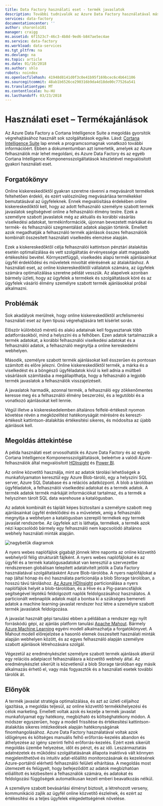 ```yaml
---
title: Data Factory használati eset - termék javaslatok
description: További tudnivalók az Azure Data Factory használatával más szolgáltatásokkal együtt használati eset.
services: data-factory
documentationcenter: ''
author: sharonlo101
manager: craigg
ms.assetid: 6f1523c7-46c3-4b8d-9ed6-b847ae5ec4ae
ms.service: data-factory
ms.workload: data-services
ms.tgt_pltfrm: na
ms.devlang: na
ms.topic: article
ms.date: 01/10/2018
ms.author: shlo
robots: noindex
ms.openlocfilehash: 41948d8141d0f3c0e41b95f169bcec6c4b641106
ms.sourcegitcommit: 48ab1b6526ce290316b9da4d18de00c77526a541
ms.translationtype: MT
ms.contentlocale: hu-HU
ms.lasthandoff: 03/23/2018
---
```

# <a name="use-case---product-recommendations"></a>Használati eset – Termékajánlások
Az Azure Data Factory a Cortana Intelligence Suite a megoldás gyorsítók végrehajtásához használt sok szolgáltatások egyike.  Lásd: [Cortana Intelligence Suite](http://www.microsoft.com/cortanaanalytics) lap ennek a programcsomagnak vonatkozó további információért. Ebben a dokumentumban azt ismertetik, amelyek az Azure felhasználók már lehet megoldani, és Azure Data Factory és az egyéb Cortana Intelligence Komponensszolgáltatások készletével megvalósított gyakori használati eset.

## <a name="scenario"></a>Forgatókönyv
Online kiskereskedőktől gyakran szeretne rávenni a megvásárolt termékek feltehetően érdekli, és ezért valószínűleg megvásárlása termékekkel bemutatásával az ügyfeleknek. Ennek megvalósítása érdekében online kiskereskedőktől kell, hogy az adott felhasználó személyre szabott termék javaslatok segítségével online a felhasználói élmény testre. Ezek a személyre szabott javaslatok még az aktuális és korábbi vásárlás viselkedési adatokat, termékinformációk, újonnan bevezetett márkákat és termék- és felhasználói szegmentálást adatok alapján történik.  Emellett azok megadhatják a felhasználó termék ajánlások összes felhasználóik kombinált összesített használati viselkedés elemzése alapján.

Ezek a kiskereskedőktől célja felhasználói kattintson pénztári átalakítás esetén optimalizálása és vett szolgáltatás érvényessége alatt magasabb értékesítési bevétel.  Környezetfüggő, viselkedés alapú termék ajánlásainkat ügyfél érdeklődési és műveletek mivoltát elérésének az átalakításhoz. A használati eset, az online kiskereskedőktől vállalatok számára, az ügyfelek számára optimalizálása szeretne példát vesszük. Az alapelvek azonban bármely üzleti, hogy az ügyfelek a termékek és szolgáltatások köré és az ügyfelek vásárló élmény személyre szabott termék ajánlásokkal próbál alkalmazni.

## <a name="challenges"></a>Problémák
Sok akadályok merülnek, hogy online kiskereskedőktől arcfelismerési használati eset az ilyen típusú végrehajtására tett kísérlet során. 

Először különböző méretű és alakú adatainak kell fogyasztanak több adatforrásokból, mind a helyszíni és a felhőben. Ezen adatok tartalmazzák a termék adatokat, a korábbi felhasználói viselkedési adatokat és a felhasználói adatok, a felhasználó megnyitja a online kereskedelmi webhelyen. 

Második, személyre szabott termék ajánlásokat kell ésszerűen és pontosan számított és előre jelezni. Online kiskereskedőktől termék, a márka és a viselkedést és a böngésző ügyféladatok kívül is kell adnia a múltbeli vásárlások számításba a megállapíthatja, hogy a felhasználó a legjobb termék javaslatok a felhasználók visszajelzéseit. 

A javaslatok harmadik, azonnal termék, a felhasználó egy zökkenőmentes keresse meg és a felhasználói élmény beszerzési, és a legutóbbi és a vonatkozó ajánlásokat kell lennie. 

Végül illetve a kiskereskedelemben általános felfelé-értékesít nyomon követése révén a megközelítést hatékonyságát mérésére és kereszt-értékesít kattintson-átalakítás értékesítési sikeres, és módosítsa az újabb ajánlások kell.

## <a name="solution-overview"></a>Megoldás áttekintése
A példa használati eset orvosolhatók és Azure Data Factory és az egyéb Cortana Intelligence Komponensszolgáltatások, beleértve a valódi Azure-felhasználók által megvalósított [HDInsight](https://azure.microsoft.com/services/hdinsight/) és [Power BI](https://powerbi.microsoft.com/).

Az online közvetítő használja, mint az adatok tárolási lehetőségek a munkafolyamaton keresztül egy Azure Blob-tároló, egy a helyszíni SQL server, Azure SQL Database és a relációs adatközpont.  A blob a tárolóban ügyféladatok, a felhasználói viselkedési adatokat és a termék adatok. A termék adatok termék márkáját információkat tartalmaz, és a termék a helyszínen tárolt SQL data warehouse a katalógusban. 

Az adatok kombinált és táplált képes biztosítani a személyre szabott meg ajánlásainkat ügyfél érdeklődési és a műveletek, amíg a felhasználó megnyitja a webhelyen a katalógusban szereplő termékek egy termék javaslat rendszerbe. Az ügyfelek azt is láthatja, termékek, a termék azok nézi kapcsolódó bármely egy felhasználó nem kapcsolódó általános webhely használati minták alapján.

![nagybetűk diagramok](./media/data-factory-product-reco-usecase/diagram-1.png)

A nyers webes naplófájlok gigabájt jönnek létre naponta az online közvetítő webhelyről félig strukturált fájlként. A nyers webes naplófájlokat és az ügyfél és a termék katalógusadatokat van keresztül a szervezetbe rendszeresen globálisan telepített adatátvitelt jelölik a Data Factory használatával szolgáltatásként Azure Blob-tárolóba. A nyers naplófájlokat a nap (által hónap és év) használata particionálja a blob Storage tárolóban, a hosszú távú tároláshoz.  [Az Azure HDInsight](https://azure.microsoft.com/services/hdinsight/) particionálása a nyers naplófájlok helyét a blob-tárolóban, és a Hive és a Pig-parancsfájlok segítségével léptékű feldolgozott naplók feldolgozásához használatos. A particionált webnaplók adatok majd a bontsa ki a szükséges bemeneti adatok a machine learning-javaslat rendszer hoz létre a személyre szabott termék javaslatok feldolgozása.

A javaslat használt gépi tanulási ebben a példában a rendszer egy nyílt forráskódú gépi, az ajánlás platform tanulási [Apache Mahout](http://mahout.apache.org/).  Bármely [Azure Machine Learning](https://azure.microsoft.com/services/machine-learning/) egyéni modell alkalmazhatja a forgatókönyvet.  A Mahout modell előrejelzése a hasonló elemek összesített használati minták alapján webhelyen között, és az egyes felhasználó alapján személyre szabott ajánlások létrehozására szolgál.

Végezetül az eredménykészlet személyre szabott termék ajánlások átkerül egy relációs adatpiacot felhasználásra a közvetítő webhely által.  Az eredménykészlet sikerült is közvetlenül a blob Storage tárolóban egy másik alkalmazás érhető el, vagy más fogyasztók és a használati esetek további tárolók át.

## <a name="benefits"></a>Előnyök
A termék javaslat stratégia optimalizálása, és azt az üzleti céljaihoz igazítása, a megoldás teljesül, az online közvetítő termékkihelyezési és célok marketing. Emellett voltak azok és kezelje a termék javaslat munkafolyamat egy hatékony, megbízható és költséghatékony módon. A módszer egyszerűen, hogy a modell frissítése és értékesítési kattintson-átalakítás sikeres intézkedések alapján hatékonyságának finomhangolásához. Azure Data Factory használatával voltak azok időigényes és költséges manuális felhő erőforrás-kezelés abandon és áthelyezése az igény szerinti felhő erőforrás-kezelés. Ezért ezek sikerült megoldás üzembe helyezése, időt és pénzt, és az idő. Leszármaztatás adatnézetek és működési szolgáltatásának állapota inaktívvá vált könnyen megjeleníthetővé és intuitív adat-előállító monitorozásának és kezelésének Azure-portálról elérhető felhasználói felületi elhárítása. A megoldás most ütemezett és felügyelt, hogy befejeződött az adatok megbízhatóan előállított és kézbesíteni a felhasználók számára, és adatokat és feldolgozási függőségek automatikusan kezeli emberi beavatkozás nélkül.

A személyre szabott bevásárlási élményt biztosít, a létrehozott verseny, kommunikáció zajlik az ügyfél online közvetítő észlelnek, és ezért az értékesítési és a teljes ügyfelek elégedettségének növelése.

